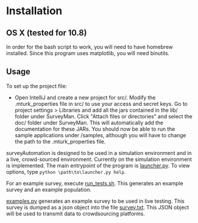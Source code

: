Installation 
==

OS X (tested for 10.8)
--
In order for the bash script to work, you will need to have homebrew installed. Since this program uses matplotlib, you will need binutils.

Usage
--
To set up the project file:
* Open IntelliJ and create a new project for src/. Modify the .mturk_properties file in src/ to use your access and secret keys. Go to project settings > Libraries and add all the jars contained in the lib/ folder under SurveyMan. Click "Attach files or directories" and select the doc/ folder under SurveyMan. This will automatically add the documentation for these JARs. You should now be able to run the sample applications under /samples, although you will have to change the path to the .mturk_properties file.

surveyAutomation is designed to be used in a simulation environment and in a live, crowd-sourced environment. Currently on the simulation environment is implemented. The main entrypoint of the program is [launcher.py](https://github.com/etosch/surveyAutomation/blob/master/src/survey/launcher.py). To view options, type `python \path\to\launcher.py help`.

For an example survey, execute [run_tests.sh](https://github.com/etosch/surveyAutomation/blob/master/run_test.sh). This generates an example survey and an example population. 

[examples.py](https://github.com/etosch/surveyAutomation/blob/master/src/examples.py) generates an example survey to be used in live testing. This survey is dumped as a json object into the file [survey.txt](https://github.com/etosch/surveyAutomation/blob/master/src/survey.txt). This JSON object will be used to transmit data to crowdsourcing platforms.
